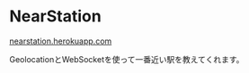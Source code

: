 # NearStation

[nearstation.herokuapp.com](https://nearstation.herokuapp.com)

GeolocationとWebSocketを使って一番近い駅を教えてくれます。
